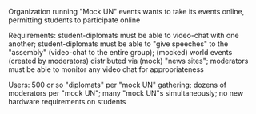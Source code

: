 Organization running "Mock UN" events wants to take its events online, permitting students to participate online

Requirements: student-diplomats must be able to video-chat with one another; student-diplomats must be able to "give speeches" to the "assembly" (video-chat to the entire group); (mocked) world events (created by moderators) distributed via (mock) "news sites"; moderators must be able to monitor any video chat for appropriateness

Users: 500 or so "diplomats" per "mock UN" gathering; dozens of moderators per "mock UN"; many "mock UN"s simultaneously; no new hardware requirements on students